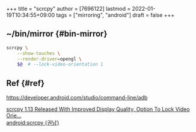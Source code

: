 +++
title = "scrcpy"
author = [7696122]
lastmod = 2022-01-19T10:34:55+09:00
tags = ["mirroring", "android"]
draft = false
+++

## ~/bin/mirror {#bin-mirror}

```sh
scrcpy \
    --show-touches \
    --render-driver=opengl \
    $@  # --lock-video-orientation 1
```


## Ref {#ref}

<https://developer.android.com/studio/command-line/adb>  

[scrcpy 1.13 Released With Improved Display Quality, Option To Lock Video Orie...](https://www.linuxuprising.com/2020/04/scrcpy-113-released-with-improved.html)  
[android:scrcpy {권남}](https://kwonnam.pe.kr/wiki/android/scrcpy)
